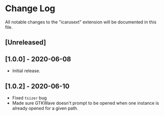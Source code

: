 # Change Log

All notable changes to the "icarusext" extension will be documented in this file.

## [Unreleased]

## [1.0.0] - 2020-06-08
- Initial release.

## [1.0.2] - 2020-06-10
- Fixed `tsizer` bug
- Made sure GTKWave doesn't prompt to be opened when one instance is already opened for a given path.